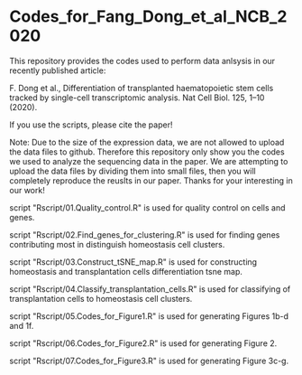 # Codes_for_Fang_Dong_et_al_NCB_2020

This repository provides the codes used to perform data anlsysis in our recently published article: 

F. Dong et al., Differentiation of transplanted haematopoietic stem cells tracked by single-cell transcriptomic analysis. Nat Cell Biol. 125, 1–10 (2020).

If you use the scripts, please cite the paper!

Note: Due to the size of the expression data, we are not allowed to upload the data files to github. Therefore this repository only show you the codes we used to analyze the sequencing data in the paper. We are attempting to upload the data files by dividing them into small files, then you will completely reproduce the reuslts in our paper. Thanks for your interesting in our work!

script "Rscript/01.Quality_control.R" is used for quality control on cells and genes.

script "Rscript/02.Find_genes_for_clustering.R" is used for finding genes contributing most in distinguish homeostasis cell clusters.

script "Rscript/03.Construct_tSNE_map.R" is used for constructing homeostasis and transplantation cells differentiation tsne map.

script "Rscript/04.Classify_transplantation_cells.R" is used for classifying of transplantation cells to homeostasis cell clusters.

script "Rscript/05.Codes_for_Figure1.R" is used for generating Figures 1b-d and 1f.

script "Rscript/06.Codes_for_Figure2.R" is used for generating Figure 2.

script "Rscript/07.Codes_for_Figure3.R" is used for generating Figure 3c-g.



